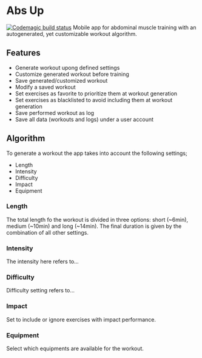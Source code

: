 # Abs Up

[![Codemagic build status](https://api.codemagic.io/apps/5eea4efced308f0019980ef4/5eea4efced308f0019980ef3/status_badge.svg)](https://codemagic.io/apps/5eea4efced308f0019980ef4/5eea4efced308f0019980ef3/latest_build)
Mobile app for abdominal muscle training with an autogenerated, yet customizable workout algorithm.

## Features

- Generate workout upong defined settings
- Customize generated workout before training
- Save generated/customized workout
- Modify a saved workout
- Set exercises as favorite to prioritize them at workout generation
- Set exercises as blacklisted to avoid including them at workout generation
- Save performed workout as log
- Save all data (workouts and logs) under a user account

## Algorithm

To generate a workout the app takes into account the following settings;

- Length
- Intensity
- Difficulty
- Impact
- Equipment

### Length

The total length fo the workout is divided in three options: short (~6min), medium (~10min) and long (~14min). The final duration is given by the combination of all other settings.

### Intensity

The intensity here refers to...

### Difficulty

Difficulty setting refers to...

### Impact

Set to include or ignore exercises with impact performance.

### Equipment

Select which equipments are available for the workout.
